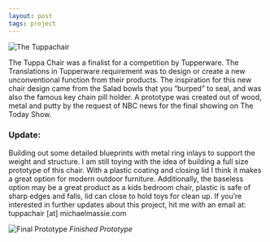 ```yaml
---
layout: post
tags: project
---
```

![The Tuppachair](https://michaelmassie.com/assets/img/tuppachair/tuppachair.jpg)

The Tuppa Chair was a finalist for a competition by Tupperware. The Translations in Tupperware requirement was to design or create a new unconventional function from their products. The inspiration for this new chair design came from the Salad bowls that you “burped” to seal, and was also the famous key chain pill holder. A prototype was created out of wood, metal and putty by the request of NBC news for the final showing on The Today Show.


### Update: 
Building out some detailed blueprints with metal ring inlays to support the weight and structure. I am still toying with the idea of building a full size prototype of this chair. With a plastic coating and closing lid I think it makes a great option for modern outdoor furniture. Additionally, the baseless option may be a great product as a kids bedroom chair, plastic is safe of sharp edges and falls, lid can close to hold toys for clean up. If you’re interested in further updates about this project, hit me with an email at: tuppachair [at] michaelmassie.com

![Final Prototype](https://michaelmassie.com/assets/img/tuppachair/tuppaPrototype.png)
_Finished Prototype_